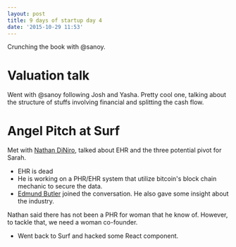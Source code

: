 ```yaml
---
layout: post
title: 9 days of startup day 4
date: '2015-10-29 11:53'
---
```


Crunching the book with @sanoy.

# Valuation talk

Went with @sanoy following Josh and Yasha. Pretty cool one, talking about the structure of stuffs involving financial and splitting the cash flow.

# Angel Pitch at Surf

Met with [Nathan DiNiro](https://www.linkedin.com/in/natediniro), talked about EHR and the three potential pivot for Sarah.
- EHR is dead
- He is working on a PHR/EHR system that utilize bitcoin's block chain mechanic to secure the data.
- [Edmund Butler](https://www.linkedin.com/in/edmundrbutler) joined the conversation. He also gave some insight about the industry.

Nathan said there has not been a PHR for woman that he know of. However, to tackle that, we need a woman co-founder.

+ Went back to Surf and hacked some React component.
